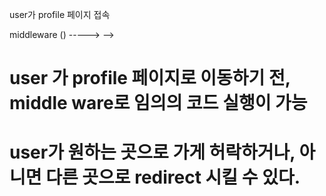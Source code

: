 user가 profile 페이지 접속

<!-- GET / profile -------------------->middleware () -----><profile/> -->

# user 가 profile 페이지로 이동하기 전, middle ware로 임의의 코드 실행이 가능

# user가 원하는 곳으로 가게 허락하거나, 아니면 다른 곳으로 redirect 시킬 수 있다.
